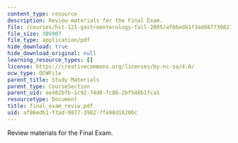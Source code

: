 ```yaml
---
content_type: resource
description: Review materials for the Final Exam.
file: /courses/hst-121-gastroenterology-fall-2005/af86edb1f3ad987739827fe98d16206c_final_exam_reviw.pdf
file_size: 305907
file_type: application/pdf
hide_download: true
hide_download_original: null
learning_resource_types: []
license: https://creativecommons.org/licenses/by-nc-sa/4.0/
ocw_type: OCWFile
parent_title: Study Materials
parent_type: CourseSection
parent_uid: ee402bfb-1c92-74d0-fc86-2bf548b1fca5
resourcetype: Document
title: final_exam_reviw.pdf
uid: af86edb1-f3ad-9877-3982-7fe98d16206c
---
```

Review materials for the Final Exam.